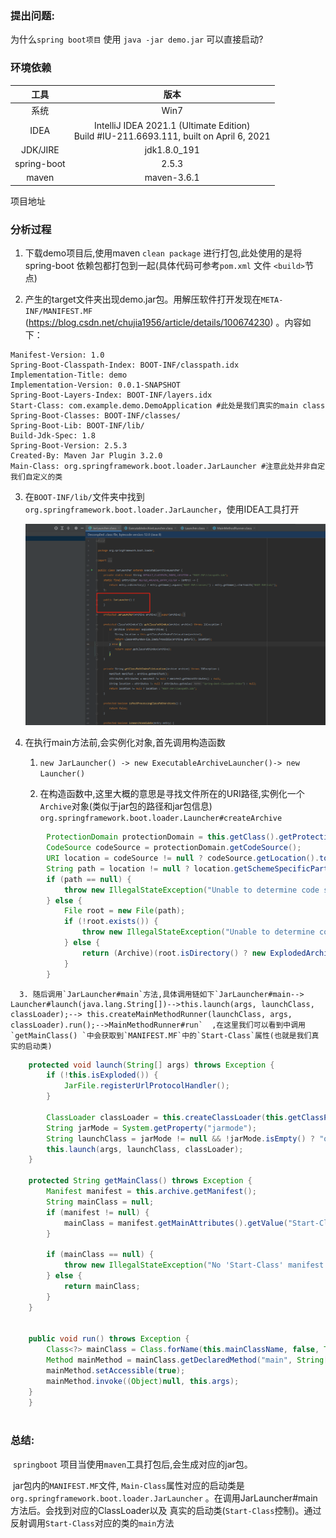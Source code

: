 

### 提出问题:

为什么`spring boot项目` 使用 `java -jar demo.jar` 可以直接启动?



### 环境依赖

| 工具 | 版本 |
| :-----:| :----: |
| 系统 | Win7 |
| IDEA | IntelliJ IDEA 2021.1 (Ultimate Edition)<br />Build #IU-211.6693.111, built on April 6, 2021 |
| JDK/JIRE | jdk1.8.0_191 |
| spring-boot | 2.5.3 |
| maven | maven-3.6.1 |

项目地址



### 分析过程

1. 下载demo项目后,使用maven `clean package` 进行打包,此处使用的是将spring-boot 依赖包都打包到一起(具体代码可参考`pom.xml` 文件 `<build>`节点)

2. 产生的target文件夹出现demo.jar包。用解压软件打开发现在`META-INF/MANIFEST.MF` (https://blog.csdn.net/chujia1956/article/details/100674230) 。内容如下：

```
Manifest-Version: 1.0
Spring-Boot-Classpath-Index: BOOT-INF/classpath.idx
Implementation-Title: demo
Implementation-Version: 0.0.1-SNAPSHOT
Spring-Boot-Layers-Index: BOOT-INF/layers.idx
Start-Class: com.example.demo.DemoApplication #此处是我们真实的main class
Spring-Boot-Classes: BOOT-INF/classes/
Spring-Boot-Lib: BOOT-INF/lib/
Build-Jdk-Spec: 1.8
Spring-Boot-Version: 2.5.3
Created-By: Maven Jar Plugin 3.2.0
Main-Class: org.springframework.boot.loader.JarLauncher #注意此处并非自定我们自定义的类
```

3. 在`BOOT-INF/lib/`文件夹中找到`org.springframework.boot.loader.JarLauncher`，使用IDEA工具打开

   ![image-20210819114033776](../img/spring/image-20210819114033776.png)

4. 在执行main方法前,会实例化对象,首先调用构造函数

   1. `new JarLauncher() -> new ExecutableArchiveLauncher()-> new Launcher()`   
   
   2. 在构造函数中,这里大概的意思是寻找文件所在的URI路径,实例化一个`Archive`对象(类似于jar包的路径和jar包信息) `org.springframework.boot.loader.Launcher#createArchive` 
   
```java 
        ProtectionDomain protectionDomain = this.getClass().getProtectionDomain();
        CodeSource codeSource = protectionDomain.getCodeSource();
        URI location = codeSource != null ? codeSource.getLocation().toURI() : null;
        String path = location != null ? location.getSchemeSpecificPart() : null;
        if (path == null) {
            throw new IllegalStateException("Unable to determine code source archive");
        } else {
            File root = new File(path);
            if (!root.exists()) {
                throw new IllegalStateException("Unable to determine code source archive from " + root);
            } else {
                return (Archive)(root.isDirectory() ? new ExplodedArchive(root) : new JarFileArchive(root));
            }
        }

```
      3. 随后调用`JarLauncher#main`方法,具体调用链如下`JarLauncher#main--> Launcher#launch(java.lang.String[])-->this.launch(args, launchClass, classLoader);--> this.createMainMethodRunner(launchClass, args, classLoader).run();-->MainMethodRunner#run`  ,在这里我们可以看到中调用`getMainClass() `中会获取到`MANIFEST.MF`中的`Start-Class`属性(也就是我们真实的启动类)

```java
    protected void launch(String[] args) throws Exception {
        if (!this.isExploded()) {
            JarFile.registerUrlProtocolHandler();
        }

        ClassLoader classLoader = this.createClassLoader(this.getClassPathArchivesIterator());
        String jarMode = System.getProperty("jarmode");
        String launchClass = jarMode != null && !jarMode.isEmpty() ? "org.springframework.boot.loader.jarmode.JarModeLauncher" : this.getMainClass();
        this.launch(args, launchClass, classLoader);
    }

    protected String getMainClass() throws Exception {
        Manifest manifest = this.archive.getManifest();
        String mainClass = null;
        if (manifest != null) {
            mainClass = manifest.getMainAttributes().getValue("Start-Class");   
        }

        if (mainClass == null) {
            throw new IllegalStateException("No 'Start-Class' manifest entry specified in " + this);
        } else {
            return mainClass;
        }
    }


    public void run() throws Exception {
        Class<?> mainClass = Class.forName(this.mainClassName, false, Thread.currentThread().getContextClassLoader());
        Method mainMethod = mainClass.getDeclaredMethod("main", String[].class);
        mainMethod.setAccessible(true);
        mainMethod.invoke((Object)null, this.args);
    }    
    }
        
```



### 总结:

​	`springboot` 项目当使用`maven`工具打包后,会生成对应的jar包。

​	jar包内的`MANIFEST.MF`文件, `Main-Class`属性对应的启动类是`org.springframework.boot.loader.JarLauncher` 。在调用JarLauncher#main方法后。会找到对应的ClassLoader以及 真实的启动类(`Start-Class`控制)。通过反射调用`Start-Class`对应的类的`main`方法

